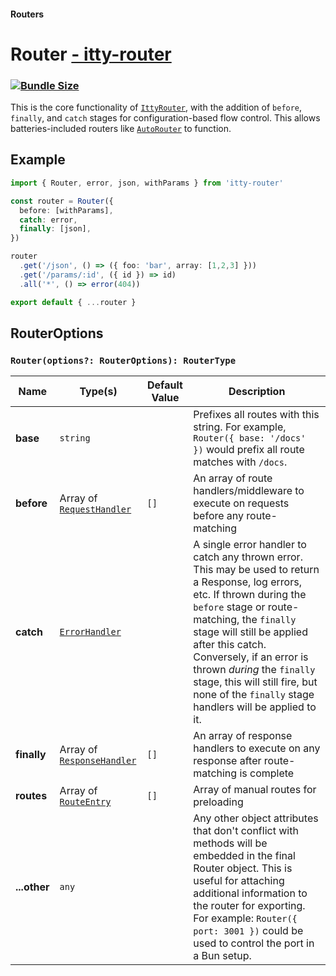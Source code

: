 #### Routers
# Router <u>- itty-router</u> <Badge type="warning" text="updated in v5" />

### [![Bundle Size](https://deno.bundlejs.com/?q=itty-router/Router&badge&badge-style=for-the-badge)](https://deno.bundlejs.com/?q=itty-router/Router)

This is the core functionality of [`IttyRouter`](/docs/itty-router/routers/ittyrouter), with the addition of `before`, `finally`, and `catch` stages for configuration-based flow control.  This allows batteries-included routers like [`AutoRouter`](/docs/itty-router/routers/autorouter) to function.

## Example
```ts
import { Router, error, json, withParams } from 'itty-router'

const router = Router({
  before: [withParams],
  catch: error,
  finally: [json],
})

router
  .get('/json', () => ({ foo: 'bar', array: [1,2,3] }))
  .get('/params/:id', ({ id }) => id)
  .all('*', () => error(404))

export default { ...router }
```

## RouterOptions
### `Router(options?: RouterOptions): RouterType`

| Name | Type(s) | Default Value | Description
| --- | --- | --- | ---
| **base** | `string` | | Prefixes all routes with this string. For example, `Router({ base: '/docs' })` would prefix all route matches with `/docs`.
| <span class="nowrap">**before** <Badge type="warning" text="v5" /></span> | Array of [`RequestHandler`](/itty-router/typescript/api#requesthandler) | `[]` | An array of route handlers/middleware to execute on requests before any route-matching
| <span class="nowrap">**catch** <Badge type="warning" text="v5" /></span> | [`ErrorHandler`](/itty-router/typescript/api#errorhandler) | | A single error handler to catch any thrown error.  This may be used to return a Response, log errors, etc. If thrown during the `before` stage or route-matching, the `finally` stage will still be applied after this catch. Conversely, if an error is thrown *during* the `finally` stage, this will still fire, but none of the `finally` stage handlers will be applied to it.
| <span class="nowrap">**finally** <Badge type="warning" text="v5" /></span> | Array of [`ResponseHandler`](/itty-router/typescript/api#responsehandler) | `[]` | An array of response handlers to execute on any response after route-matching is complete
| <span class="nowrap">**routes** <Badge type="danger" text="advanced" /></span> | Array of [`RouteEntry`](/itty-router/typescript/api#routeentry) | `[]` | Array of manual routes for preloading
| **...other** <Badge type="warning" text="v4.1+" /> | `any` | | Any other object attributes that don't conflict with methods will be embedded in the final Router object.  This is useful for attaching additional information to the router for exporting.  For example: `Router({ port: 3001 })` could be used to control the port in a Bun setup.

